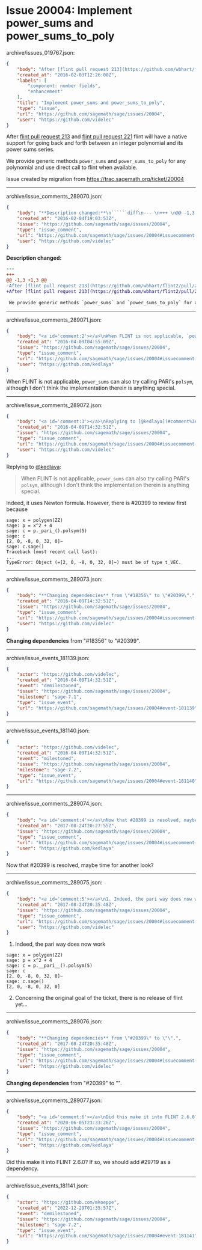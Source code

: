 # Issue 20004: Implement power_sums and power_sums_to_poly

archive/issues_019767.json:
```json
{
    "body": "After [flint pull request 213](https://github.com/wbhart/flint2/pull/213) and [flint pull request 221](https://github.com/wbhart/flint2/pull/221) flint will have a native support for going back and forth between an integer polynomial and its power sums series.\n\nWe provide generic methods `power_sums` and `power_sums_to_poly` for any polynomial and use direct call to flint when available.\n\nIssue created by migration from https://trac.sagemath.org/ticket/20004\n\n",
    "created_at": "2016-02-03T12:26:00Z",
    "labels": [
        "component: number fields",
        "enhancement"
    ],
    "title": "Implement power_sums and power_sums_to_poly",
    "type": "issue",
    "url": "https://github.com/sagemath/sage/issues/20004",
    "user": "https://github.com/videlec"
}
```
After [flint pull request 213](https://github.com/wbhart/flint2/pull/213) and [flint pull request 221](https://github.com/wbhart/flint2/pull/221) flint will have a native support for going back and forth between an integer polynomial and its power sums series.

We provide generic methods `power_sums` and `power_sums_to_poly` for any polynomial and use direct call to flint when available.

Issue created by migration from https://trac.sagemath.org/ticket/20004





---

archive/issue_comments_289070.json:
```json
{
    "body": "**Description changed:**\n``````diff\n--- \n+++ \n@@ -1,3 +1,3 @@\n-After [flint pull request 213](https://github.com/wbhart/flint2/pull/213) flint will have a native support for going back and forth between an integer polynomial and its series given by power sums.\n+After [flint pull request 213](https://github.com/wbhart/flint2/pull/213) and [flint pull request 221](https://github.com/wbhart/flint2/pull/221) flint will have a native support for going back and forth between an integer polynomial and its power sums series.\n \n We provide generic methods `power_sums` and `power_sums_to_poly` for any polynomial and use direct call to flint when available.\n``````\n",
    "created_at": "2016-02-04T19:03:53Z",
    "issue": "https://github.com/sagemath/sage/issues/20004",
    "type": "issue_comment",
    "url": "https://github.com/sagemath/sage/issues/20004#issuecomment-289070",
    "user": "https://github.com/videlec"
}
```

**Description changed:**
``````diff
--- 
+++ 
@@ -1,3 +1,3 @@
-After [flint pull request 213](https://github.com/wbhart/flint2/pull/213) flint will have a native support for going back and forth between an integer polynomial and its series given by power sums.
+After [flint pull request 213](https://github.com/wbhart/flint2/pull/213) and [flint pull request 221](https://github.com/wbhart/flint2/pull/221) flint will have a native support for going back and forth between an integer polynomial and its power sums series.
 
 We provide generic methods `power_sums` and `power_sums_to_poly` for any polynomial and use direct call to flint when available.
``````




---

archive/issue_comments_289071.json:
```json
{
    "body": "<a id='comment:2'></a>\nWhen FLINT is not applicable, `power_sums` can also try calling PARI's `polsym`, although I don't think the implementation therein is anything special.",
    "created_at": "2016-04-09T04:55:09Z",
    "issue": "https://github.com/sagemath/sage/issues/20004",
    "type": "issue_comment",
    "url": "https://github.com/sagemath/sage/issues/20004#issuecomment-289071",
    "user": "https://github.com/kedlaya"
}
```

<a id='comment:2'></a>
When FLINT is not applicable, `power_sums` can also try calling PARI's `polsym`, although I don't think the implementation therein is anything special.



---

archive/issue_comments_289072.json:
```json
{
    "body": "<a id='comment:3'></a>\nReplying to [@kedlaya](#comment%3A2):\n> When FLINT is not applicable, `power_sums` can also try calling PARI's `polsym`, although I don't think the implementation therein is anything special.\n\nIndeed, it uses Newton formula. However, there is #20399 to review first because\n\n```\nsage: x = polygen(ZZ)\nsage: p = x^2 + 4\nsage: c = p._pari_().polsym(5)\nsage: c\n[2, 0, -8, 0, 32, 0]~\nsage: c.sage()\nTraceback (most recent call last):\n...\nTypeError: Object (=[2, 0, -8, 0, 32, 0]~) must be of type t_VEC.\n```",
    "created_at": "2016-04-09T14:32:51Z",
    "issue": "https://github.com/sagemath/sage/issues/20004",
    "type": "issue_comment",
    "url": "https://github.com/sagemath/sage/issues/20004#issuecomment-289072",
    "user": "https://github.com/videlec"
}
```

<a id='comment:3'></a>
Replying to [@kedlaya](#comment%3A2):
> When FLINT is not applicable, `power_sums` can also try calling PARI's `polsym`, although I don't think the implementation therein is anything special.

Indeed, it uses Newton formula. However, there is #20399 to review first because

```
sage: x = polygen(ZZ)
sage: p = x^2 + 4
sage: c = p._pari_().polsym(5)
sage: c
[2, 0, -8, 0, 32, 0]~
sage: c.sage()
Traceback (most recent call last):
...
TypeError: Object (=[2, 0, -8, 0, 32, 0]~) must be of type t_VEC.
```



---

archive/issue_comments_289073.json:
```json
{
    "body": "**Changing dependencies** from \"#18356\" to \"#20399\".",
    "created_at": "2016-04-09T14:32:51Z",
    "issue": "https://github.com/sagemath/sage/issues/20004",
    "type": "issue_comment",
    "url": "https://github.com/sagemath/sage/issues/20004#issuecomment-289073",
    "user": "https://github.com/videlec"
}
```

**Changing dependencies** from "#18356" to "#20399".



---

archive/issue_events_181139.json:
```json
{
    "actor": "https://github.com/videlec",
    "created_at": "2016-04-09T14:32:51Z",
    "event": "demilestoned",
    "issue": "https://github.com/sagemath/sage/issues/20004",
    "milestone": "sage-7.1",
    "type": "issue_event",
    "url": "https://github.com/sagemath/sage/issues/20004#event-181139"
}
```



---

archive/issue_events_181140.json:
```json
{
    "actor": "https://github.com/videlec",
    "created_at": "2016-04-09T14:32:51Z",
    "event": "milestoned",
    "issue": "https://github.com/sagemath/sage/issues/20004",
    "milestone": "sage-7.2",
    "type": "issue_event",
    "url": "https://github.com/sagemath/sage/issues/20004#event-181140"
}
```



---

archive/issue_comments_289074.json:
```json
{
    "body": "<a id='comment:4'></a>\nNow that #20399 is resolved, maybe time for another look?",
    "created_at": "2017-08-24T20:27:55Z",
    "issue": "https://github.com/sagemath/sage/issues/20004",
    "type": "issue_comment",
    "url": "https://github.com/sagemath/sage/issues/20004#issuecomment-289074",
    "user": "https://github.com/kedlaya"
}
```

<a id='comment:4'></a>
Now that #20399 is resolved, maybe time for another look?



---

archive/issue_comments_289075.json:
```json
{
    "body": "<a id='comment:5'></a>\n1. Indeed, the pari way does now work\n\n```\nsage: x = polygen(ZZ)\nsage: p = x^2 + 4\nsage: c = p.__pari__().polsym(5)\nsage: c\n[2, 0, -8, 0, 32, 0]~\nsage: c.sage()\n[2, 0, -8, 0, 32, 0]\n```\n\n2. Concerning the original goal of the ticket, there is no release of flint yet...",
    "created_at": "2017-08-24T20:35:48Z",
    "issue": "https://github.com/sagemath/sage/issues/20004",
    "type": "issue_comment",
    "url": "https://github.com/sagemath/sage/issues/20004#issuecomment-289075",
    "user": "https://github.com/videlec"
}
```

<a id='comment:5'></a>
1. Indeed, the pari way does now work

```
sage: x = polygen(ZZ)
sage: p = x^2 + 4
sage: c = p.__pari__().polsym(5)
sage: c
[2, 0, -8, 0, 32, 0]~
sage: c.sage()
[2, 0, -8, 0, 32, 0]
```

2. Concerning the original goal of the ticket, there is no release of flint yet...



---

archive/issue_comments_289076.json:
```json
{
    "body": "**Changing dependencies** from \"#20399\" to \"\".",
    "created_at": "2017-08-24T20:35:48Z",
    "issue": "https://github.com/sagemath/sage/issues/20004",
    "type": "issue_comment",
    "url": "https://github.com/sagemath/sage/issues/20004#issuecomment-289076",
    "user": "https://github.com/videlec"
}
```

**Changing dependencies** from "#20399" to "".



---

archive/issue_comments_289077.json:
```json
{
    "body": "<a id='comment:6'></a>\nDid this make it into FLINT 2.6.0? If so, we should add #29719 as a dependency.",
    "created_at": "2020-06-05T23:33:26Z",
    "issue": "https://github.com/sagemath/sage/issues/20004",
    "type": "issue_comment",
    "url": "https://github.com/sagemath/sage/issues/20004#issuecomment-289077",
    "user": "https://github.com/kedlaya"
}
```

<a id='comment:6'></a>
Did this make it into FLINT 2.6.0? If so, we should add #29719 as a dependency.



---

archive/issue_events_181141.json:
```json
{
    "actor": "https://github.com/mkoeppe",
    "created_at": "2022-12-29T01:35:57Z",
    "event": "demilestoned",
    "issue": "https://github.com/sagemath/sage/issues/20004",
    "milestone": "sage-7.2",
    "type": "issue_event",
    "url": "https://github.com/sagemath/sage/issues/20004#event-181141"
}
```

